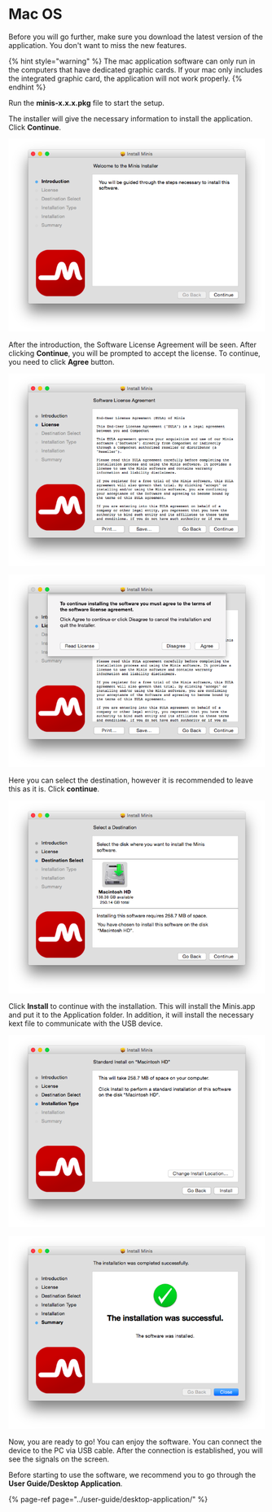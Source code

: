 # Mac OS

Before you will go further, make sure you download the latest version of the application. You don't want to miss the new features.

{% hint style="warning" %}
The mac application software can only run in the computers that have dedicated graphic cards. If your mac only includes the integrated graphic card, the application will not work properly.
{% endhint %}

Run the **minis-x.x.x.pkg** file to start the setup. 

The installer will give the necessary information to install the application. Click **Continue**.

![](../../../.gitbook/assets/screen-shot-2019-02-01-at-18.20.49.png)

After the introduction, the Software License Agreement will be seen. After clicking **Continue**, you will be prompted to accept the license. To continue, you need to click **Agree** button.

![](../../../.gitbook/assets/screen-shot-2019-02-01-at-18.25.28.png)

![](../../../.gitbook/assets/screen-shot-2019-02-01-at-18.25.52.png)

Here you can select the destination, however it is recommended to leave this as it is. Click **continue**.

![](../../../.gitbook/assets/screen-shot-2019-02-01-at-18.26.08.png)

Click **Install** to continue with the installation. This will install the Minis.app and put it to the Application folder. In addition, it will install the necessary kext file to communicate with the USB device.

![](../../../.gitbook/assets/screen-shot-2019-02-01-at-18.26.33.png)

![](../../../.gitbook/assets/screen-shot-2019-02-01-at-18.26.57.png)

Now, you are ready to go! You can enjoy the software. You can connect the device to the PC via USB cable. After the connection is established, you will see the signals on the screen.

Before starting to use the software, we recommend you to go through the **User Guide/Desktop Application**.

{% page-ref page="../user-guide/desktop-application/" %}




